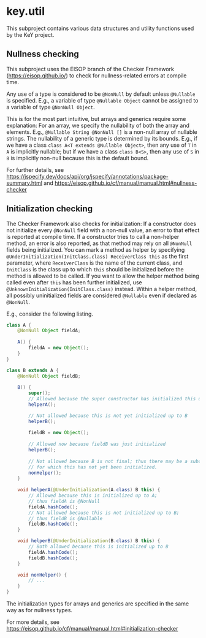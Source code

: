 # key.util

This subproject contains various data structures and utility functions
used by the KeY project.

## Nullness checking

This subproject uses the EISOP branch of the Checker Framework
(https://eisop.github.io/) to check for nullness-related
errors at compile time.

Any use of a type is considered to be `@NonNull` by default unless `@Nullable`
is specified. E.g., a variable of type `@Nullable Object` cannot be assigned
to a variable of type `@NonNull Object`.

This is for the most part intuitive, but arrays and generics require some
explanation:
For an array, we specify the nullability of both the array and elements.
E.g., `@Nullable String @NonNull []` is a non-null array of nullable strings.
The nullability of a generic type is determined by its bounds. E.g., if we
have a class `class A<T extends @Nullable Object>`, then any use of `T` in `A`
is implicitly nullable; but if we have a class `class B<S>`, then any use of
`S` in `B` is implicitly non-null because this is the default bound.

For further details, see
https://jspecify.dev/docs/api/org/jspecify/annotations/package-summary.html
and
https://eisop.github.io/cf/manual/manual.html#nullness-checker

## Initialization checking

The Checker Framework also checks for initialization: If a constructor does
not initialize every `@NonNull` field with a non-null value, an error to that
effect is reported at compile time. If a constructor tries to call a non-helper
method, an error is also reported, as that method may rely on all `@NonNull`
fields being initialized.
You can mark a method as helper by specifying
`@UnderInitialization(InitClass.class) ReceiverClass this` as the first
parameter, where `ReceiverClass` is the name of the current class, and 
`InitClass` is the class up to which `this` should be initialized before
the method is allowed to be called.
If you want to allow the helper method being called even after `this` has been
further initialized, use `@UnknownInitialization(InitClass.class)` instead.
Within a helper method, all possibly uninitialized fields are considered
`@Nullable` even if declared as `@NonNull`.

E.g., consider the following listing.

```java
class A {
    @NonNull Object fieldA;
    
    A() {
        fieldA = new Object();
    }
}

class B extends A {
    @NonNull Object fieldB;
    
    B() {
        super();
        // Allowed because the super constructor has initialized this up to A
        helperA();

        // Not allowed because this is not yet initialized up to B
        helperB();
        
        fieldB = new Object();
        
        // Allowed now because fieldB was just initialized
        helperB();
        
        // Not allowed because B is not final; thus there may be a subclass
        // for which this has not yet been initialized.
        nonHelper();
    }
    
    void helperA(@UnderInitialization(A.class) B this) {
        // Allowed because this is initialized up to A;
        // thus fieldA is @NonNull
        fieldA.hashCode();
        // Not allowed because this is not initialized up to B;
        // thus fieldB is @Nullable
        fieldB.hashCode();
    }

    void helperB(@UnderInitialization(B.class) B this) {
        // Both allowed because this is initialized up to B
        fieldA.hashCode();
        fieldB.hashCode();
    }

    void nonHelper() {
        // ...
    }
}
```

The initialization types for arrays and generics are specified in the same way
as for nullness types.

For more details, see
https://eisop.github.io/cf/manual/manual.html#initialization-checker
